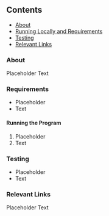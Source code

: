 ## Contents
* [About](#about)
* [Running Locally and Requirements](#running-locally-and-requirements)
* [Testing](#testing)
* [Relevant Links](#relevant-links)

### About	
Placeholder Text

### Requirements
* Placeholder
* Text

#### Running the Program
1. Placeholder
2. Text

### Testing
* Placeholder
* Text

### Relevant Links
Placeholder Text